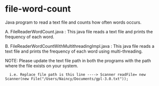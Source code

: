 # file-word-count
Java program to read a text file and counts how often words occurs.

A. FileReaderWordCount.java : This java file reads a text file and prints the frequency of each word.

B. FileReaderWordCountWithMultithreadingImpl.java : This java file reads a text file and prints the frequency of each word using multi-threading.

NOTE: Please update the text file path in both the programs with the path where the file exists on your system.

      i.e. Replace file path is this line ----> Scanner readFile= new Scanner(new File("/Users/Naincy/Documents/gpl-3.0.txt"));
